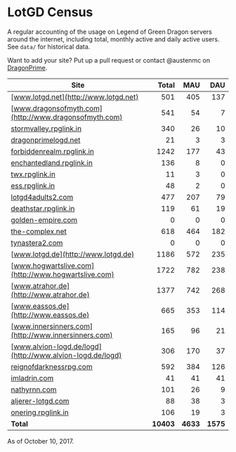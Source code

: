 # LotGD Census
A regular accounting of the usage on Legend of Green Dragon servers around the internet, including total, monthly active and daily active users. See `data/` for historical data.

Want to add your site? Put up a pull request or contact @austenmc on [DragonPrime](http://dragonprime.net).


Site | Total | MAU | DAU
--- | ---:| ---:| ---:
[www.lotgd.net](http://www.lotgd.net)|501|405|137
[www.dragonsofmyth.com](http://www.dragonsofmyth.com)|541|54|7
[stormvalley.rpglink.in](http://stormvalley.rpglink.in)|340|26|10
[dragonprimelogd.net](http://dragonprimelogd.net)|21|3|3
[forbiddenrealm.rpglink.in](http://forbiddenrealm.rpglink.in)|1242|177|43
[enchantedland.rpglink.in](http://enchantedland.rpglink.in)|136|8|0
[twx.rpglink.in](http://twx.rpglink.in)|11|3|0
[ess.rpglink.in](http://ess.rpglink.in)|48|2|0
[lotgd4adults2.com](http://lotgd4adults2.com)|477|207|79
[deathstar.rpglink.in](http://deathstar.rpglink.in)|119|61|19
[golden-empire.com](http://golden-empire.com)|0|0|0
[the-complex.net](http://the-complex.net)|618|464|182
[tynastera2.com](http://tynastera2.com)|0|0|0
[www.lotgd.de](http://www.lotgd.de)|1186|572|235
[www.hogwartslive.com](http://www.hogwartslive.com)|1722|782|238
[www.atrahor.de](http://www.atrahor.de)|1377|742|268
[www.eassos.de](http://www.eassos.de)|665|353|114
[www.innersinners.com](http://www.innersinners.com)|165|96|21
[www.alvion-logd.de/logd](http://www.alvion-logd.de/logd)|306|170|37
[reignofdarknessrpg.com](http://reignofdarknessrpg.com)|592|384|126
[imladrin.com](http://imladrin.com)|41|41|41
[nathyrnn.com](http://nathyrnn.com)|101|26|9
[aljerer-lotgd.com](http://aljerer-lotgd.com)|88|38|3
[onering.rpglink.in](http://onering.rpglink.in)|106|19|3
**Total**|**10403**|**4633**|**1575**

As of October 10, 2017.
